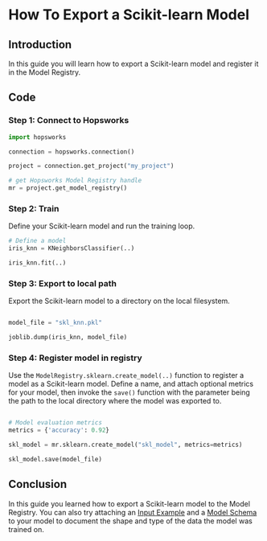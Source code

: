 # How To Export a Scikit-learn Model

## Introduction

In this guide you will learn how to export a Scikit-learn model and register it in the Model Registry.

## Code

### Step 1: Connect to Hopsworks

```python
import hopsworks

connection = hopsworks.connection()

project = connection.get_project("my_project")

# get Hopsworks Model Registry handle
mr = project.get_model_registry()
```

### Step 2: Train

Define your Scikit-learn model and run the training loop.

```python
# Define a model
iris_knn = KNeighborsClassifier(..)

iris_knn.fit(..)

```

### Step 3: Export to local path

Export the Scikit-learn model to a directory on the local filesystem.

```python

model_file = "skl_knn.pkl"

joblib.dump(iris_knn, model_file)

```

### Step 4: Register model in registry

Use the `ModelRegistry.sklearn.create_model(..)` function to register a model as a Scikit-learn model. Define a name, and attach optional metrics for your model, then invoke the `save()` function with the parameter being the path to the local directory where the model was exported to.

```python

# Model evaluation metrics
metrics = {'accuracy': 0.92}

skl_model = mr.sklearn.create_model("skl_model", metrics=metrics)

skl_model.save(model_file)

```

## Conclusion

In this guide you learned how to export a Scikit-learn model to the Model Registry. You can also try attaching an [Input Example](../input_example.md) and a [Model Schema](../input_example.md) to your model to document the shape and type of the data the model was trained on.
